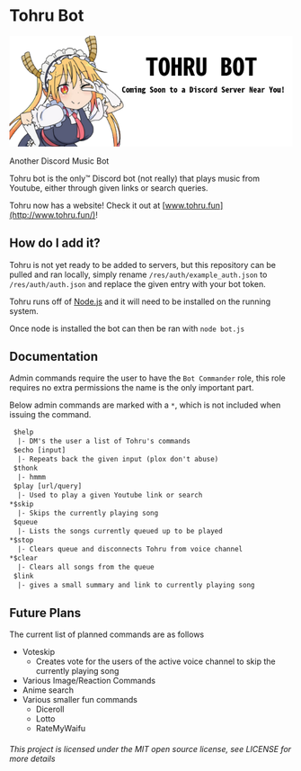 # Tohru Bot

![Banner](./res/img/banner.png)

Another Discord Music Bot

Tohru bot is the only™ Discord bot (not really) that plays music from Youtube, either through given links or search queries.

Tohru now has a website! Check it out at [www.tohru.fun](http://www.tohru.fun/)!

## How do I add it?

Tohru is not yet ready to be added to servers, but this repository can be pulled and ran locally, simply rename `/res/auth/example_auth.json` to `/res/auth/auth.json` and replace the given entry with your bot token.

Tohru runs off of [Node.js](https://nodejs.org/en/) and it will need to be installed on the running system.

Once node is installed the bot can then be ran with `node bot.js`

## Documentation

Admin commands require the user to have the `Bot Commander` role, this role requires no extra permissions the name is the only important part.

Below admin commands are marked with a `*`, which is not included when issuing the command. 

```
 $help
  |- DM's the user a list of Tohru's commands
 $echo [input]
  |- Repeats back the given input (plox don't abuse)
 $thonk
  |- hmmm
 $play [url/query]
  |- Used to play a given Youtube link or search
*$skip 
  |- Skips the currently playing song
 $queue
  |- Lists the songs currently queued up to be played
*$stop
  |- Clears queue and disconnects Tohru from voice channel
*$clear
  |- Clears all songs from the queue
 $link
  |- gives a small summary and link to currently playing song
``` 

## Future Plans

The current list of planned commands are as follows
* Voteskip
	* Creates vote for the users of the active voice channel to skip the currently playing song
*  Various Image/Reaction Commands
*  Anime search 
*  Various smaller fun commands
	*  Diceroll
	*  Lotto
	*  RateMyWaifu

###### This project is licensed under the MIT open source license, see LICENSE for more details
